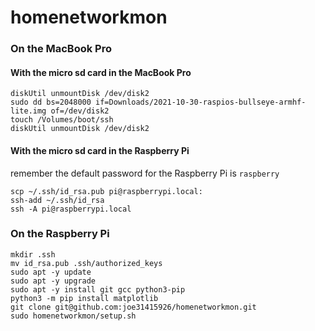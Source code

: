 # homenetworkmon

### On the MacBook Pro

#### With the micro sd card in the MacBook Pro

```
diskUtil unmountDisk /dev/disk2
sudo dd bs=2048000 if=Downloads/2021-10-30-raspios-bullseye-armhf-lite.img of=/dev/disk2                                     
touch /Volumes/boot/ssh
diskUtil unmountDisk /dev/disk2
```

#### With the micro sd card in the Raspberry Pi

remember the default password for the Raspberry Pi is `raspberry`

```
scp ~/.ssh/id_rsa.pub pi@raspberrypi.local:
ssh-add ~/.ssh/id_rsa
ssh -A pi@raspberrypi.local
```

### On the Raspberry Pi

```
mkdir .ssh
mv id_rsa.pub .ssh/authorized_keys
sudo apt -y update
sudo apt -y upgrade
sudo apt -y install git gcc python3-pip
python3 -m pip install matplotlib
git clone git@github.com:joe31415926/homenetworkmon.git
sudo homenetworkmon/setup.sh
```